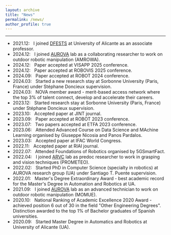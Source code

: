 ```yaml
---
layout: archive
title: "News"
permalink: /news/
author_profile: true
---
```

---
- 2021.12: &nbsp; I joined [DFESTS](https://dfests.ua.es/) at University of Alicante as an associate professor.
- 2024.12: &nbsp; I joined [AUROVA](http://www.aurova.ua.es/) lab as a collaborating researcher to work on outdoor robotic manipulation (AMROWA).
- 2024.12: &nbsp; Paper accepted at VISAPP 2025 conference.
- 2024.12: &nbsp; Paper accepted at ROBOVIS 2025 conference.
- 2024.09: &nbsp; Paper accepted at ROBOT 2024 conference.
- 2024.03: &nbsp; Started a new research stay at Sorbonne University (Paris, France) under Stéphane Doncieux supervision.
- 2024.03: &nbsp; NOVA member award - merit-based access network where the top 3% of talent connect, develop and accelerate their careers.
- 2023.12: &nbsp; Started research stay at Sorbonne University (Paris, France) under Stéphane Doncieux supervision.
- 2023.10: &nbsp; Accepted paper at JINT journal.
- 2023.09: &nbsp; Paper accepted at ROBOT 2023 conference.
- 2023.07: &nbsp; Two papers accepted at ETFA 2023 conference.
- 2023.06: &nbsp; Attended Advanced Course on Data Science and MAchine Learning organised by Giuseppe Nicosia and Panos Pardalos.
- 2023.03: &nbsp; Accepted paper at IFAC World Congress.
- 2022.11: &nbsp; Accepted paper at RIAI journal.
- 2022.07: &nbsp; Attended Foundations of Robotics organised by 5GSmartFact.
- 2022.04: &nbsp; I joined [ARVC](https://arvc.umh.es/index.php?lang=en) lab as predoc researcher to work in grasping and vision techniques (PROMETEO).
- 2022.02: &nbsp; Started PhD in Computer Science (specialty in robotics) at AUROVA research group (UA) under Santiago T. Puente supervision.
- 2022.01: &nbsp; Master's Degree Extraordinary Award - best academic record for the Master's Degree in Automation and Robotics at UA.
- 2021.09: &nbsp; I joined [AUROVA](http://www.aurova.ua.es/) lab as an advanced technician to work on outdoor robotic manipulation (MOMUE).
- 2020.10: &nbsp; National Ranking of Academic Excellence 2020 Award - achieved position 6 out of 30 in the field "Other Engineering Degrees". Distinction awarded to the top 1% of Bachelor graduates of Spanish universities.
- 2020.09: &nbsp; Started Master Degree in Automatics and Robotics at University of Alicante (UA).
